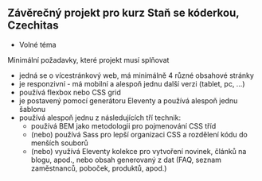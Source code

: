 Závěrečný projekt pro kurz Staň se kóderkou, Czechitas
---

- Volné téma

Minimální požadavky, které projekt musí splňovat
- jedná se o vícestránkový web, má minimálně 4 různé obsahové stránky
- je responzivní - má mobilní a alespoň jednu další verzi (tablet, pc, …)
- používá flexbox nebo CSS grid
- je postavený pomocí generátoru Eleventy a používá alespoň jednu šablonu
- používá alespoň jednu z následujících tří technik:
  - používá BEM jako metodologii pro pojmenování CSS tříd
  - (nebo) používá Sass pro lepší organizaci CSS a rozdělení kódu do menších souborů
  - (nebo) využívá Eleventy kolekce pro vytvoření novinek, článků na blogu, apod., nebo obsah generovaný z dat (FAQ, seznam zaměstnanců, poboček, produktů, apod.)
